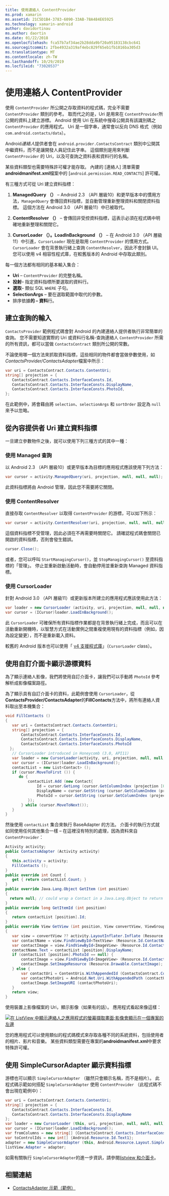 ```yaml
---
title: 使用連絡人 ContentProvider
ms.prod: xamarin
ms.assetid: 21C5D1B4-3783-6090-33AB-78A484E65925
ms.technology: xamarin-android
author: davidortinau
ms.author: daortin
ms.date: 01/22/2018
ms.openlocfilehash: fca57b7af34ae2b28dda9bf20a95183138cbc641
ms.sourcegitcommit: 2fbe4932a319af4ebc829f65eb1fb1816ba305d3
ms.translationtype: MT
ms.contentlocale: zh-TW
ms.lasthandoff: 10/29/2019
ms.locfileid: "73020537"
---
```

# <a name="using-the-contacts-contentprovider"></a>使用連絡人 ContentProvider

使用 `ContentProvider` 所公開之存取資料的程式碼，完全不需要 `ContentProvider` 類別的參考。 取而代之的是，Uri 是用來在 `ContentProvider`所公開的資料上建立游標。 Android 使用 Uri 在系統中搜尋公開具有該識別碼之 `ContentProvider` 的應用程式。 Uri 是一個字串，通常會以反向 DNS 格式（例如 `com.android.contacts/data`）。

Android*連絡人*提供者會在 `android.provider.ContactsContract` 類別中公開其中繼資料，而不是讓開發人員記住此字串。 這個類別是用來判斷 `ContentProvider` 的 Uri，以及可查詢之資料表和資料行的名稱。

某些資料類型也需要特殊許可權才能存取。 內建的 [連絡人] 清單需要**androidmanifest.xml**檔案中的 [`android.permission.READ_CONTACTS`] 許可權。

有三種方式可從 Uri 建立資料指標：

1. **ManagedQuery （）** &ndash; Android 2.3 （API 層級10）和更早版本中的慣用方法，`ManagedQuery` 會傳回資料指標，並自動管理重新整理資料和關閉資料指標。 這個方法在 Android 3.0 （API 層級11）中已被取代。

1. **ContentResolver （）** &ndash; 會傳回非受控資料指標，這表示必須在程式碼中明確地重新整理和關閉它。

1. **CursorLoader （）。LoadInBackground （）** &ndash; 在 Android 3.0 （API 層級11）中引進，`CursorLoader` 現在是取用 `ContentProvider` 的慣用方式。 `CursorLoader` 會在背景執行緒上查詢 `ContentResolver`，因此不會封鎖 UI。
   您可以使用 v4 相容性程式庫，在較舊版本的 Android 中存取此類別。

每一個方法都有相同的基本輸入集合：

- **Uri** &ndash; `ContentProvider` 的完整名稱。
- **投射**&ndash; 指定資料指標所要選取的資料行。
- **選取**&ndash; 類似 SQL `WHERE` 子句。
- **SelectionArgs** &ndash; 要在選取範圍中取代的參數。
- 排序依據**的 &ndash; 資料**行。

## <a name="creating-inputs-for-a-query"></a>建立查詢的輸入

`ContactsProvider` 範例程式碼會對 Android 的內建連絡人提供者執行非常簡單的查詢。 您不需要知道實際的 Uri 或資料行名稱-查詢連絡人 `ContentProvider` 所需的所有資訊，都可以當做 `ContactsContract` 類別所公開的常數。

不論使用哪一個方法來抓取資料指標，這些相同的物件都會當做參數使用，如*ContactsProvider/ContactsAdapter*檔案中所示：

```csharp
var uri = ContactsContract.Contacts.ContentUri;
string[] projection = {
   ContactsContract.Contacts.InterfaceConsts.Id,
   ContactsContract.Contacts.InterfaceConsts.DisplayName,
   ContactsContract.Contacts.InterfaceConsts.PhotoId,
};
```

在此範例中，將會藉由將 `selection`、`selectionArgs` 和 `sortOrder` 設定為 `null`來予以忽略。

## <a name="creating-a-cursor-from-a-content-provider-uri"></a>從內容提供者 Uri 建立資料指標

一旦建立參數物件之後，就可以使用下列三種方式的其中一種：

### <a name="using-a-managed-query"></a>使用 Managed 查詢

以 Android 2.3 （API 層級10）或更早版本為目標的應用程式應該使用下列方法：

```csharp
var cursor = activity.ManagedQuery(uri, projection, null, null, null);
```

此資料指標將由 Android 管理，因此您不需要將它關閉。

### <a name="using-contentresolver"></a>使用 ContentResolver

直接存取 `ContentResolver` 以取得 `ContentProvider` 的游標，可以如下所示：

```csharp
var cursor = activity.ContentResolver(uri, projection, null, null, null);
```

這個資料指標不受管理，因此必須在不再需要時關閉它。
請確認程式碼會關閉已開啟的資料指標，否則會發生錯誤。

```csharp
cursor.Close();
```

或者，您可以呼叫 `StartManagingCursor()`，並 `StopManagingCursor()` 至資料指標的「管理」。 停止並重新啟動活動時，會自動停用並重新查詢 Managed 資料指標。

### <a name="using-cursorloader"></a>使用 CursorLoader

針對 Android 3.0 （API 層級11）或更新版本所建立的應用程式應該使用此方法：

```csharp
var loader = new CursorLoader (activity, uri, projection, null, null, null);
var cursor = (ICursor)loader.LoadInBackground();
```

此 `CursorLoader` 可確保所有資料指標作業都是在背景執行緒上完成，而且可以在活動重新開機時，以智慧方式在活動實例之間重複使用現有的資料指標（例如，因為設定變更），而不是重新載入資料。

較舊的 Android 版本也可以使用「 [v4 支援程式庫](https://developer.android.com/tools/support-library/index.html)」（`CursorLoader` class）。

## <a name="displaying-the-cursor-data-with-a-custom-adapter"></a>使用自訂介面卡顯示游標資料

為了顯示連絡人影像，我們將使用自訂介面卡，讓我們可以手動將 `PhotoId` 參考解析成影像檔案路徑。

為了顯示具有自訂介面卡的資料，此範例會使用 `CursorLoader`，從**ContactsProvider/ContactsAdapter**的**FillContacts**方法中，將所有連絡人資料取出至本機集合：

```csharp
void FillContacts ()
{
   var uri = ContactsContract.Contacts.ContentUri;
   string[] projection = {
       ContactsContract.Contacts.InterfaceConsts.Id,
       ContactsContract.Contacts.InterfaceConsts.DisplayName,
       ContactsContract.Contacts.InterfaceConsts.PhotoId
  };
   // CursorLoader introduced in Honeycomb (3.0, API11)
   var loader = new CursorLoader(activity, uri, projection, null, null, null);
   var cursor = (ICursor)loader.LoadInBackground();
   contactList = new List<Contact> ();
   if (cursor.MoveToFirst ()) {
      do {
          contactList.Add (new Contact{
              Id = cursor.GetLong (cursor.GetColumnIndex (projection [0])),
              DisplayName = cursor.GetString (cursor.GetColumnIndex (projection [1])),
              PhotoId = cursor.GetString (cursor.GetColumnIndex (projection [2]))
          });
       } while (cursor.MoveToNext());
   }
}
```

然後使用 `contactList` 集合來執行 BaseAdapter 的方法。 介面卡的執行方式就如同使用任何其他集合一樣 &ndash; 在這裡沒有特別的處理，因為資料來自 `ContentProvider`：

```csharp
Activity activity;
public ContactsAdapter (Activity activity)
{
   this.activity = activity;
   FillContacts ();
}
public override int Count {
   get { return contactList.Count; }
}
public override Java.Lang.Object GetItem (int position)
{
  return null; // could wrap a Contact in a Java.Lang.Object to return it here if needed
}
public override long GetItemId (int position)
{
   return contactList [position].Id;
}
public override View GetView (int position, View convertView, ViewGroup parent)
{
   var view = convertView ?? activity.LayoutInflater.Inflate (Resource.Layout.ContactListItem, parent, false);
   var contactName = view.FindViewById<TextView> (Resource.Id.ContactName);
   var contactImage = view.FindViewById<ImageView> (Resource.Id.ContactImage);
   contactName.Text = contactList [position].DisplayName;
   if (contactList [position].PhotoId == null) {
       contactImage = view.FindViewById<ImageView> (Resource.Id.ContactImage);
       contactImage.SetImageResource (Resource.Drawable.ContactImage);
   } else {
       var contactUri = ContentUris.WithAppendedId (ContactsContract.Contacts.ContentUri, contactList [position].Id);
       var contactPhotoUri = Android.Net.Uri.WithAppendedPath (contactUri, Contacts.Photos.ContentDirectory);
       contactImage.SetImageURI (contactPhotoUri);
   }
   return view;
}
```

使用裝置上影像檔案的 Uri，顯示影像（如果有的話）。 應用程式看起來像這樣：

[![在 ListView 中顯示連絡人之應用程式的螢幕擷取畫面;影像會顯示在一個專案的左邊](contacts-contentprovider-images/contactsprovider.png)](contacts-contentprovider-images/contactsprovider.png#lightbox)

您的應用程式可以使用類似的程式碼模式來存取各種不同的系統資料，包括使用者的相片、影片和音樂。
某些資料類型需要在專案的**androidmanifest.xml**中要求特殊許可權。

## <a name="displaying-the-cursor-data-with-a-simplecursoradapter"></a>使用 SimpleCursorAdapter 顯示資料指標

游標也可以顯示 `SimpleCursorAdapter` （雖然只會顯示名稱，而不是相片）。 此程式碼示範如何搭配 `SimpleCursorAdapter` 使用 `ContentProvider` （此程式碼不會出現在範例中）：

```csharp
var uri = ContactsContract.Contacts.ContentUri;
string[] projection = {
   ContactsContract.Contacts.InterfaceConsts.Id,
   ContactsContract.Contacts.InterfaceConsts.DisplayName
};
var loader = new CursorLoader (this, uri, projection, null, null, null);
var cursor = (ICursor)loader.LoadInBackground();
var fromColumns = new string[] {ContactsContract.Contacts.InterfaceConsts.DisplayName};
var toControlIds = new int[] {Android.Resource.Id.Text1};
adapter = new SimpleCursorAdapter (this, Android.Resource.Layout.SimpleListItem1, cursor, fromColumns, toControlsIds);
listView.Adapter = adapter;
```

如需有關執行 `SimpleCursorAdapter`的進一步資訊，請參閱[listview 和介面卡](~/android/user-interface/layouts/list-view/index.md)。

## <a name="related-links"></a>相關連結

- [ContactsAdapter 示範（範例）](https://docs.microsoft.com/samples/xamarin/monodroid-samples/platformfeatures-contactsadapterdemo)
